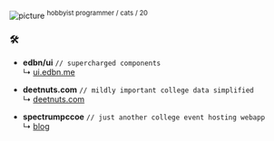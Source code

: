 ![picture](https://github.com/kewkartik/kewkartik/assets/108450560/643f0167-e226-4d78-93ac-174a9acc1451)
<sup> hobbyist programmer / cats / 20</sup>

### 🛠️ 

- **edbn/ui** `// supercharged components`  
  ↳ [ui.edbn.me](https://ui.edbn.me/)

- **deetnuts.com** `// mildly important college data simplified`  
  ↳ [deetnuts.com](https://deetnuts.com/)

- **spectrumpccoe** `// just another college event hosting webapp`  
  ↳ [blog](https://kew.edbn.me/blog/02-building-a-service-to-manage-college-events-mostly-self-hosted/)
